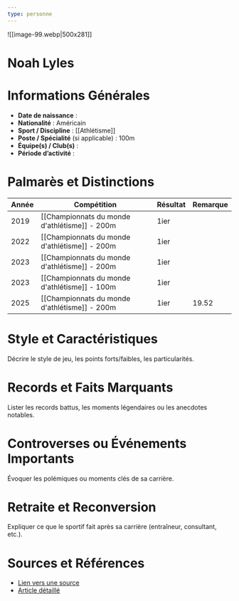 ```yaml
---
type: personne
---
```

![[image-99.webp|500x281]]
# Noah Lyles

# Informations Générales
- **Date de naissance** :  
- **Nationalité** :  Américain
- **Sport / Discipline** :  [[Athlétisme]]
- **Poste / Spécialité** (si applicable) : 100m 
- **Équipe(s) / Club(s)** :  
- **Période d’activité** :  

# Palmarès et Distinctions
| Année | Compétition                                   | Résultat | Remarque |
| ----- | --------------------------------------------- | -------- | -------- |
| 2019  | [[Championnats du monde d'athlétisme]] - 200m | 1ier     |          |
| 2022  | [[Championnats du monde d'athlétisme]] - 200m | 1ier     |          |
| 2023  | [[Championnats du monde d'athlétisme]] - 200m | 1ier     |          |
| 2023  | [[Championnats du monde d'athlétisme]] - 100m | 1ier     |          |
| 2025  | [[Championnats du monde d'athlétisme]] - 200m | 1ier     | 19.52    |

# Style et Caractéristiques
Décrire le style de jeu, les points forts/faibles, les particularités.

# Records et Faits Marquants
Lister les records battus, les moments légendaires ou les anecdotes notables.

# Controverses ou Événements Importants
Évoquer les polémiques ou moments clés de sa carrière.

# Retraite et Reconversion
Expliquer ce que le sportif fait après sa carrière (entraîneur, consultant, etc.).

# Sources et Références
- [Lien vers une source](#)
- [Article détaillé](#)
